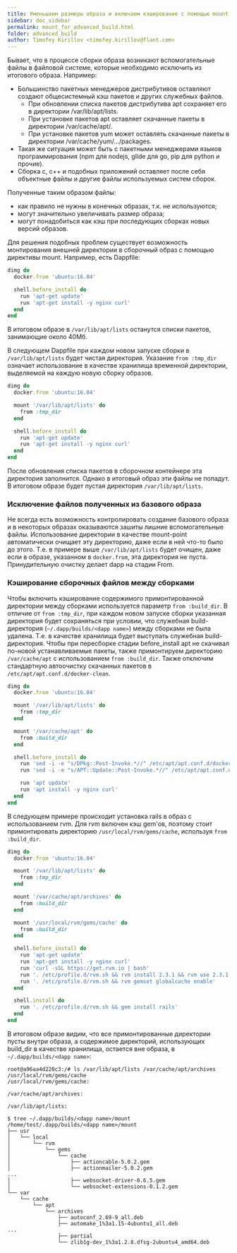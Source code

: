 ```yaml
---
title: Уменьшаем размеры образа и включаем кэширование с помощью mount
sidebar: doc_sidebar
permalink: mount_for_advanced_build.html
folder: advanced_build
author: Timofey Kirillov <timofey.kirillov@flant.com>
---
```


Бывает, что в процессе сборки образа возникают вспомогательные файлы в файловой системе, которые необходимо исключить из итогового образа. Например:

* Большинство пакетных менеджеров дистрибутивов оставляют создают общесистемный кэш пакетов и других служебных файлов.
  * При обновлении списка пакетов дистрибутива apt сохраняет его в директории /var/lib/apt/lists.
  * При установке пакетов apt оставляет скачанные пакеты в директории /var/cache/apt/.
  * При установке пакетов yum может оставлять скачанные пакеты в директории /var/cache/yum/.../packages.
* Такая же ситуация может быть с пакетными менеджерами языков программирования (npm для nodejs, glide для go, pip для python и прочие).
* Сборка c, c++ и подобных приложений оставляет после себя объектные файлы и другие файлы используемых систем сборок.

Полученные таким образом файлы:

* как правило не нужны в конечных образах, т.к. не используются;
* могут значительно увеличивать размер образа;
* могут понадобиться как кэш при последующих сборках новых версий образов.

Для решения подобных проблем существует возможность монтирования внешней директории в сборочный образ с помощью директивы mount. Например, есть Dappfile:

```ruby
dimg do
  docker.from 'ubuntu:16.04'

  shell.before_install do
    run 'apt-get update'
    run 'apt-get install -y nginx curl'
  end
end
```

В итоговом образе в `/var/lib/apt/lists` останутся списки пакетов, занимающие около 40Мб.

В следующем Dappfile при каждом новом запуске сборки в `/var/lib/apt/lists` будет чистая директория. Указание `from :tmp_dir` означает использование в качестве хранилища временной директории, выделяемой на каждую новую сборку образов.

```ruby
dimg do
  docker.from 'ubuntu:16.04'

  mount '/var/lib/apt/lists' do
    from :tmp_dir
  end

  shell.before_install do
    run 'apt-get update'
    run 'apt-get install -y nginx curl'
  end
end
```

После обновления списка пакетов в сборочном контейнере эта директория заполнится. Однако в итоговый образ эти файлы не попадут. В итоговом образе будет пустая директория `/var/lib/apt/lists`.

### Исключение файлов полученных из базового образа

Не всегда есть возможность контролировать создание базового образа и в некоторых образах оказываются зашиты лишние вспомогательные файлы. Использование директории в качестве mount-point автоматически очищает эту директорию, даже если в ней что-то было до этого. Т.е. в примере выше `/var/lib/apt/lists` будет очищен, даже если в образе, указанном в `docker.from`, эта директория не пуста. Принудительную очистку делает dapp на стадии From.

### Кэширование сборочных файлов между сборками

Чтобы включить кэширование содержимого примонтированной директории между сборками используется параметр `from :build_dir`. В отличие от `from :tmp_dir`, при каждом новом запуске сборки указанная директория будет сохраняться при условии, что служебная build-директория (`~/.dapp/builds/<dapp name>`) между сборками не была удалена. Т.е. в качестве хранилища будет выступать служебная build-директория. Чтобы при пересборке стадии before_install apt не скачивал по-новой устанавливаемые пакеты, также примонтируем директорию `/var/cache/apt` с использованием `from :build_dir`. Также отключим стандартную автоочистку скачанных пакетов в `/etc/apt/apt.conf.d/docker-clean`.

```ruby
dimg do
  docker.from 'ubuntu:16.04'

  mount '/var/lib/apt/lists' do
    from :tmp_dir
  end

  mount '/var/cache/apt' do
    from :build_dir
  end

  shell.before_install do
    run 'sed -i -e "s/DPkg::Post-Invoke.*//" /etc/apt/apt.conf.d/docker-clean'
    run 'sed -i -e "s/APT::Update::Post-Invoke.*//" /etc/apt/apt.conf.d/docker-clean'

    run 'apt update'
    run 'apt install -y nginx curl'
  end
end
```

В следующем примере происходит установка rails в образ с использованием rvm. Для rvm включен кэш gem'ов, поэтому стоит примонтировать директорию `/usr/local/rvm/gems/cache`, используя `from :build_dir`.

```ruby
dimg do
  docker.from 'ubuntu:16.04'

  mount '/var/lib/apt/lists' do
    from :tmp_dir
  end

  mount '/var/cache/apt/archives' do
    from :build_dir
  end

  mount '/usr/local/rvm/gems/cache' do
    from :build_dir
  end

  shell.before_install do
    run 'apt-get update'
    run 'apt-get install -y nginx curl'
    run 'curl -sSL https://get.rvm.io | bash'
    run '. /etc/profile.d/rvm.sh && rvm install 2.3.1 && rvm use 2.3.1'
    run '. /etc/profile.d/rvm.sh && rvm gemset globalcache enable'
  end

  shell.install do
    run '. /etc/profile.d/rvm.sh && gem install rails'
  end
end
```

В итоговом образе видим, что все примонтированные директории пусты внутри образа, а содержимое директорий, использующих build_dir в качестве хранилища, остается вне образа, в `~/.dapp/builds/<dapp name>`:

```shell
root@a96aa4d220c3:/# ls /var/lib/apt/lists /var/cache/apt/archives /usr/local/rvm/gems/cache
/usr/local/rvm/gems/cache:

/var/cache/apt/archives:

/var/lib/apt/lists:
```

```shell
$ tree ~/.dapp/builds/<dapp name>/mount
/home/test/.dapp/builds/<dapp name>/mount
├── usr
│   └── local
│       └── rvm
│           └── gems
│               └── cache
│                   ├── actioncable-5.0.2.gem
│                   ├── actionmailer-5.0.2.gem
...
│                   ├── websocket-driver-0.6.5.gem
│                   └── websocket-extensions-0.1.2.gem
└── var
    └── cache
        └── apt
            └── archives
                ├── autoconf_2.69-9_all.deb
                ├── automake_1%3a1.15-4ubuntu1_all.deb
...
                ├── partial
                └── zlib1g-dev_1%3a1.2.8.dfsg-2ubuntu4_amd64.deb
```
